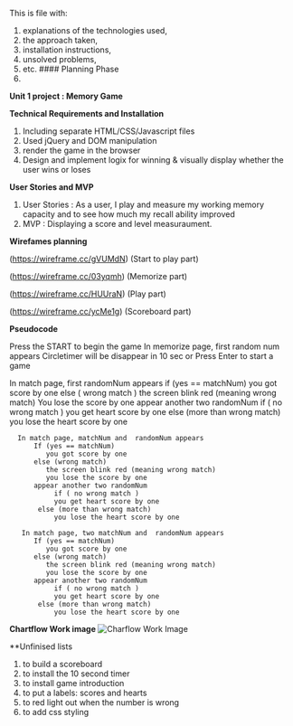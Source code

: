 This is file with: 

1. explanations of the technologies used, 
2. the approach taken,
3. installation instructions,
4. unsolved problems,
5. etc. #### Planning Phase
6. 

**Unit 1 project : Memory Game**

**Technical Requirements and Installation**

1. Including separate HTML/CSS/Javascript files 
2. Used jQuery and DOM manipulation 
3. render the game in the browser 
4. Design and implement logix for winning & visually display whether the user wins or loses

**User Stories and MVP**

1. User Stories : As a user, I play and measure my working memory capacity and to see how much my recall ability improved
2. MVP : Displaying a score and level measuraument. 

**Wirefames planning**

(https://wireframe.cc/gVUMdN) (Start to play part)

(https://wireframe.cc/03yqmh) (Memorize part)

(https://wireframe.cc/HUUraN) (Play part)

(https://wireframe.cc/ycMe1g) (Scoreboard part)

**Pseudocode**

  Press the START to begin the game 
   In memorize page, first random num appears 
        Circletimer will be disappear in 10 sec 
        or
        Press Enter to start a game

   In match page, first randomNum appears 
        if (yes == matchNum) 
           you got score by one 
        else ( wrong match ) 
           the screen blink red (meaning wrong match) 
           You lose the score by one 
        appear another two randomNum 
           if ( no wrong match ) 
               you get heart score by one
           else (more than wrong match) 
               you lose the heart score by one 
      
      In match page, matchNum and  randomNum appears 
          If (yes == matchNum) 
             you got score by one 
          else (wrong match) 
             the screen blink red (meaning wrong match) 
             you lose the score by one 
          appear another two randomNum
               if ( no wrong match ) 
               you get heart score by one
           else (more than wrong match) 
               you lose the heart score by one 
       
       In match page, two matchNum and  randomNum appears 
          If (yes == matchNum) 
             you got score by one 
          else (wrong match) 
             the screen blink red (meaning wrong match) 
             you lose the score by one 
          appear another two randomNum
               if ( no wrong match ) 
               you get heart score by one
           else (more than wrong match) 
               you lose the heart score by one 

**Chartflow Work image**
![Charflow Work Image](https://i.imgsafe.org/6139c16f42.jpg)

**Unfinised lists

1. to build a scoreboard 
2. to install the 10 second timer 
3. to install game introduction 
4. to put a labels: scores and hearts 
5. to red light out when the number is wrong 
6. to add css styling 






